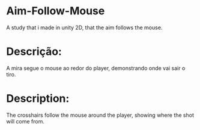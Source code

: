 # Aim-Follow-Mouse
A study that i made in unity 2D, that the aim follows the mouse.

# Descrição:
A mira segue o mouse ao redor do player, demonstrando onde vai sair o tiro.

# Description:
The crosshairs follow the mouse around the player, showing where the shot will come from.
